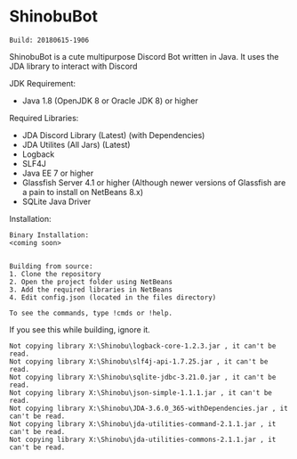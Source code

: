 # ShinobuBot
```
Build: 20180615-1906
```

ShinobuBot is a cute multipurpose Discord Bot written in Java. It uses the JDA library to interact with Discord

JDK Requirement:
- Java 1.8 (OpenJDK 8 or Oracle JDK 8) or higher

Required Libraries:
- JDA Discord Library (Latest) (with Dependencies)
- JDA Utilites (All Jars) (Latest)
- Logback
- SLF4J
- Java EE 7 or higher
- Glassfish Server 4.1 or higher (Although newer versions of Glassfish are a pain to install on NetBeans 8.x)
- SQLite Java Driver

Installation:
```
Binary Installation:
<coming soon>
```

```

Building from source:
1. Clone the repository
2. Open the project folder using NetBeans
3. Add the required libraries in NetBeans
4. Edit config.json (located in the files directory)

To see the commands, type !cmds or !help.
```

If you see this while building, ignore it.
```
Not copying library X:\Shinobu\logback-core-1.2.3.jar , it can't be read.
Not copying library X:\Shinobu\slf4j-api-1.7.25.jar , it can't be read.
Not copying library X:\Shinobu\sqlite-jdbc-3.21.0.jar , it can't be read.
Not copying library X:\Shinobu\json-simple-1.1.1.jar , it can't be read.
Not copying library X:\Shinobu\JDA-3.6.0_365-withDependencies.jar , it can't be read.
Not copying library X:\Shinobu\jda-utilities-command-2.1.1.jar , it can't be read.
Not copying library X:\Shinobu\jda-utilities-commons-2.1.1.jar , it can't be read.
```
